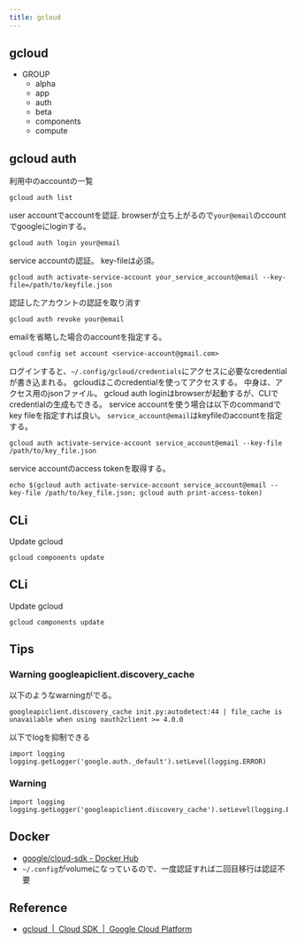 ```yaml
---
title: gcloud
---
```


## gcloud

* GROUP
    * alpha
    * app
    * auth
    * beta
    * components
    * compute

## gcloud auth

利用中のaccountの一覧

```
gcloud auth list
```

user accountでaccountを認証.
browserが立ち上がるので`your@email`のccountでgoogleにloginする。

```
gcloud auth login your@email
```

service accountの認証。
key-fileは必須。

```
gcloud auth activate-service-account your_service_account@email --key-file=/path/to/keyfile.json
```

認証したアカウントの認証を取り消す

```
gcloud auth revoke your@email
```

emailを省略した場合のaccountを指定する。

```
gcloud config set account <service-account@gmail.com> 
```

ログインすると、`~/.config/gcloud/credentials`にアクセスに必要なcredentialが書き込まれる。
gcloudはこのcredentialを使ってアクセスする。
中身は、アクセス用のjsonファイル。
gcloud auth loginはbrowserが起動するが、CLIでcredentialの生成もできる。
service accountを使う場合は以下のcommandでkey fileを指定すれば良い。
`service_account@email`はkeyfileのaccountを指定する。

```
gcloud auth activate-service-account service_account@email --key-file /path/to/key_file.json
```

service accountのaccess tokenを取得する。

```
echo $(gcloud auth activate-service-account service_account@email --key-file /path/to/key_file.json; gcloud auth print-access-token)
```

## CLi

Update gcloud

```
gcloud components update
```

## CLi

Update gcloud

```
gcloud components update
```

## Tips

### Warning googleapiclient.discovery_cache
以下のようなwarningがでる。

```
googleapiclient.discovery_cache init.py:autodetect:44 | file_cache is unavailable when using oauth2client >= 4.0.0
```

以下でlogを抑制できる

```
import logging
logging.getLogger('google.auth._default').setLevel(logging.ERROR)
```

### Warning

```
import logging
logging.getLogger('googleapiclient.discovery_cache').setLevel(logging.ERROR)
```

## Docker
* [google/cloud-sdk - Docker Hub](https://hub.docker.com/r/google/cloud-sdk/)
* `~/.config`がvolumeになっているので、一度認証すれば二回目移行は認証不要



## Reference
* [gcloud  |  Cloud SDK  |  Google Cloud Platform](https://cloud.google.com/sdk/gcloud/reference/)

